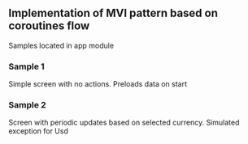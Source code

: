 ## Implementation of MVI pattern based on coroutines flow

Samples located in app module

### Sample 1

Simple screen with no actions. Preloads data on start

### Sample 2

Screen with periodic updates based on selected currency. Simulated exception for Usd
